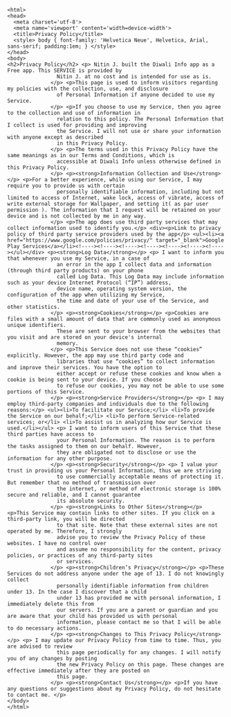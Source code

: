 <!DOCTYPE html>
    <html>
    <head>
      <meta charset='utf-8'>
      <meta name='viewport' content='width=device-width'>
      <title>Privacy Policy</title>
      <style> body { font-family: 'Helvetica Neue', Helvetica, Arial, sans-serif; padding:1em; } </style>
    </head>
    <body>
    <h2>Privacy Policy</h2> <p> Nitin J. built the Diwali Info app as a Free app. This SERVICE is provided by
                    Nitin J. at no cost and is intended for use as is.
                  </p> <p>This page is used to inform visitors regarding my policies with the collection, use, and disclosure
                    of Personal Information if anyone decided to use my Service.
                  </p> <p>If you choose to use my Service, then you agree to the collection and use of information in
                    relation to this policy. The Personal Information that I collect is used for providing and improving
                    the Service. I will not use or share your information with anyone except as described
                    in this Privacy Policy.
                  </p> <p>The terms used in this Privacy Policy have the same meanings as in our Terms and Conditions, which is
                    accessible at Diwali Info unless otherwise defined in this Privacy Policy.
                  </p> <p><strong>Information Collection and Use</strong></p> <p>For a better experience, while using our Service, I may require you to provide us with certain
                    personally identifiable information, including but not limited to access of Internet, wake lock, access of vibrate, access of write external storage for Wallpaper, and setting it( as par user permission ). The information that I request will be retained on your device and is not collected by me in any way.
                  </p> <p>The app does use third party services that may collect information used to identify you.</p> <div><p>Link to privacy policy of third party service providers used by the app</p> <ul><li><a href="https://www.google.com/policies/privacy/" target="_blank">Google Play Services</a></li><!----><!----><!----><!----><!----><!----><!----></ul></div> <p><strong>Log Data</strong></p> <p> I want to inform you that whenever you use my Service, in a case of
                    an error in the app I collect data and information (through third party products) on your phone
                    called Log Data. This Log Data may include information such as your device Internet Protocol (“IP”) address,
                    device name, operating system version, the configuration of the app when utilizing my Service,
                    the time and date of your use of the Service, and other statistics.
                  </p> <p><strong>Cookies</strong></p> <p>Cookies are files with a small amount of data that are commonly used as anonymous unique identifiers.
                    These are sent to your browser from the websites that you visit and are stored on your device's internal
                    memory.
                  </p> <p>This Service does not use these “cookies” explicitly. However, the app may use third party code and
                    libraries that use “cookies” to collect information and improve their services. You have the option to
                    either accept or refuse these cookies and know when a cookie is being sent to your device. If you choose
                    to refuse our cookies, you may not be able to use some portions of this Service.
                  </p> <p><strong>Service Providers</strong></p> <p> I may employ third-party companies and individuals due to the following reasons:</p> <ul><li>To facilitate our Service;</li> <li>To provide the Service on our behalf;</li> <li>To perform Service-related services; or</li> <li>To assist us in analyzing how our Service is used.</li></ul> <p> I want to inform users of this Service that these third parties have access to
                    your Personal Information. The reason is to perform the tasks assigned to them on our behalf. However,
                    they are obligated not to disclose or use the information for any other purpose.
                  </p> <p><strong>Security</strong></p> <p> I value your trust in providing us your Personal Information, thus we are striving
                    to use commercially acceptable means of protecting it. But remember that no method of transmission over
                    the internet, or method of electronic storage is 100% secure and reliable, and I cannot guarantee
                    its absolute security.
                  </p> <p><strong>Links to Other Sites</strong></p> <p>This Service may contain links to other sites. If you click on a third-party link, you will be directed
                    to that site. Note that these external sites are not operated by me. Therefore, I strongly
                    advise you to review the Privacy Policy of these websites. I have no control over
                    and assume no responsibility for the content, privacy policies, or practices of any third-party sites
                    or services.
                  </p> <p><strong>Children’s Privacy</strong></p> <p>These Services do not address anyone under the age of 13. I do not knowingly collect
                    personally identifiable information from children under 13. In the case I discover that a child
                    under 13 has provided me with personal information, I immediately delete this from
                    our servers. If you are a parent or guardian and you are aware that your child has provided us with personal
                    information, please contact me so that I will be able to do necessary actions.
                  </p> <p><strong>Changes to This Privacy Policy</strong></p> <p> I may update our Privacy Policy from time to time. Thus, you are advised to review
                    this page periodically for any changes. I will notify you of any changes by posting
                    the new Privacy Policy on this page. These changes are effective immediately after they are posted on
                    this page.
                  </p> <p><strong>Contact Us</strong></p> <p>If you have any questions or suggestions about my Privacy Policy, do not hesitate to contact me. </p> 
    </body>
    </html>
      
